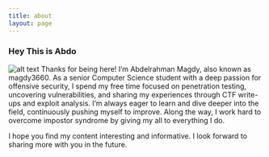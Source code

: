 ```yaml
---
title: about
layout: page
---
```

### Hey This is Abdo
![alt text](../images/hq720.jpgh)
Thanks for being here! I’m Abdelrahman Magdy, also known as magdy3660. As a senior Computer Science student with a deep passion for offensive security, I spend my free time focused on penetration testing, uncovering vulnerabilities, and sharing my experiences through CTF write-ups and exploit analysis.
I’m always eager to learn and dive deeper into the field, continuously pushing myself to improve. Along the way, I work hard to overcome impostor syndrome by giving my all to everything I do.

I hope you find my content interesting and informative. I look forward to sharing more with you in the future.